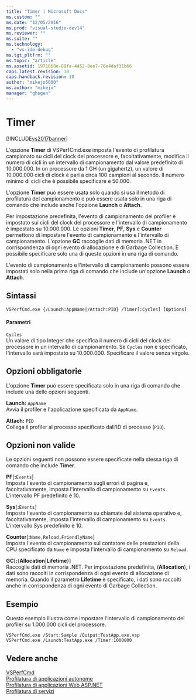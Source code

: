 ```yaml
---
title: "Timer | Microsoft Docs"
ms.custom: ""
ms.date: "12/05/2016"
ms.prod: "visual-studio-dev14"
ms.reviewer: ""
ms.suite: ""
ms.technology: 
  - "vs-ide-debug"
ms.tgt_pltfrm: ""
ms.topic: "article"
ms.assetid: 1971868e-89fa-4452-8ee7-76e4daf31b66
caps.latest.revision: 10
caps.handback.revision: 10
author: "mikejo5000"
ms.author: "mikejo"
manager: "ghogen"
---
```

# Timer
[!INCLUDE[vs2017banner](../code-quality/includes/vs2017banner.md)]

L'opzione **Timer** di VSPerfCmd.exe imposta l'evento di profilatura campionato su cicli del clock del processore e, facoltativamente, modifica il numero di cicli in un intervallo di campionamento dal valore predefinito di 10.000.000.  In un processore da 1 GH \(un gigahertz\), un valore di 10.000.000 cicli di clock è pari a circa 100 campioni al secondo.  Il numero minimo di cicli che è possibile specificare è 50.000.  
  
 L'opzione **Timer** può essere usata solo quando si usa il metodo di profilatura del campionamento e può essere usata solo in una riga di comando che include anche l'opzione **Launch** o **Attach**.  
  
 Per impostazione predefinita, l'evento di campionamento del profiler è impostato sui cicli del clock del processore e l'intervallo di campionamento è impostato su 10.000.000.  Le opzioni **Timer**, **PF**, **Sys** e **Counter** permettono di impostare l'evento di campionamento e l'intervallo di campionamento.  L'opzione **GC** raccoglie dati di memoria .NET in corrispondenza di ogni evento di allocazione e di Garbage Collection.  È possibile specificare solo una di queste opzioni in una riga di comando.  
  
 L'evento di campionamento e l'intervallo di campionamento possono essere impostati solo nella prima riga di comando che include un'opzione **Launch** o **Attach**.  
  
## Sintassi  
  
```  
VSPerfCmd.exe {/Launch:AppName|/Attach:PID} /Timer[:Cycles] [Options]  
```  
  
#### Parametri  
 `Cycles`  
 Un valore di tipo Integer che specifica il numero di cicli del clock del processore in un intervallo di campionamento.  Se `Cycles` non è specificato, l'intervallo sarà impostato su 10.000.000.  Specificare il valore senza virgole.  
  
## Opzioni obbligatorie  
 L'opzione **Timer** può essere specificata solo in una riga di comando che include una delle opzioni seguenti.  
  
 **Launch:** `AppName`  
 Avvia il profiler e l'applicazione specificata da `AppName`.  
  
 **Attach:** `PID`  
 Collega il profiler al processo specificato dall'ID di processo \(`PID`\).  
  
## Opzioni non valide  
 Le opzioni seguenti non possono essere specificate nella stessa riga di comando che include **Timer**.  
  
 **PF**\[**:**`Events`\]  
 Imposta l'evento di campionamento sugli errori di pagina e, facoltativamente, imposta l'intervallo di campionamento su `Events`.  L'intervallo PF predefinito è 10.  
  
 **Sys**\[**:**`Events`\]  
 Imposta l'evento di campionamento su chiamate del sistema operativo e, facoltativamente, imposta l'intervallo di campionamento su `Events`.  L'intervallo Sys predefinito è 10.  
  
 **Counter**\[**:**`Name,Reload,FriendlyName`\]  
 Imposta l'evento di campionamento sul contatore delle prestazioni della CPU specificato da `Name` e imposta l'intervallo di campionamento su `Reload`.  
  
 **GC**\[**:**{**Allocation**&#124;**Lifetime**}\]  
 Raccoglie dati di memoria .NET.  Per impostazione predefinita, \(**Allocation**\), i dati sono raccolti in corrispondenza di ogni evento di allocazione di memoria.  Quando il parametro **Lifetime** è specificato, i dati sono raccolti anche in corrispondenza di ogni evento di Garbage Collection.  
  
## Esempio  
 Questo esempio illustra come impostare l'intervallo di campionamento del profiler su 1.000.000 cicli del processore.  
  
```  
VSPerfCmd.exe /Start:Sample /Output:TestApp.exe.vsp  
VSPerfCmd.exe /Launch:TestApp.exe /Timer:1000000  
```  
  
## Vedere anche  
 [VSPerfCmd](../profiling/vsperfcmd.md)   
 [Profilatura di applicazioni autonome](../profiling/command-line-profiling-of-stand-alone-applications.md)   
 [Profilatura di applicazioni Web ASP.NET](../profiling/command-line-profiling-of-aspnet-web-applications.md)   
 [Profilatura di servizi](../profiling/command-line-profiling-of-services.md)